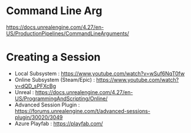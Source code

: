 # Command Line Arg
https://docs.unrealengine.com/4.27/en-US/ProductionPipelines/CommandLineArguments/

# Creating a Session
* Local Subsystem : https://www.youtube.com/watch?v=wSuf6NqT0fw
* Online Subsystem (Steam/Epic) : https://www.youtube.com/watch?v=dQD_sPFXcBg
* Unreal : https://docs.unrealengine.com/4.27/en-US/ProgrammingAndScripting/Online/
* Advanced Session Plugin : https://forums.unrealengine.com/t/advanced-sessions-plugin/30020/3049
* Azure Playfab : https://playfab.com/

